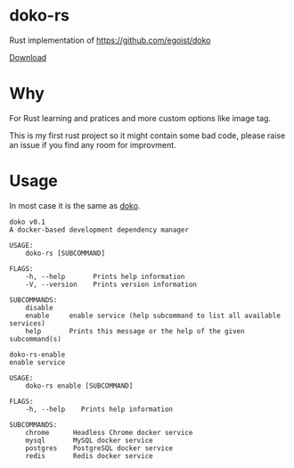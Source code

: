 # doko-rs

Rust implementation of https://github.com/egoist/doko

[Download](https://github.com/fengkx/doko-rs/releases)

# Why

For Rust learning and pratices and more custom options like image tag.

This is my first rust project so it might contain some bad code, please raise an issue if you find any room for improvment.

# Usage

In most case it is the same as [doko](https://github.com/egoist/doko).

```plain
doko v0.1
A docker-based development dependency manager

USAGE:
    doko-rs [SUBCOMMAND]

FLAGS:
    -h, --help       Prints help information
    -V, --version    Prints version information

SUBCOMMANDS:
    disable
    enable     enable service (help subcommand to list all available services)
    help       Prints this message or the help of the given subcommand(s)
```

```plain
doko-rs-enable
enable service

USAGE:
    doko-rs enable [SUBCOMMAND]

FLAGS:
    -h, --help    Prints help information

SUBCOMMANDS:
    chrome      Headless Chrome docker service
    mysql       MySQL docker service
    postgres    PostgreSQL docker service
    redis       Redis docker service
```
